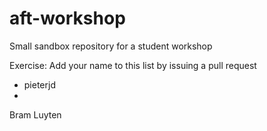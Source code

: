# aft-workshop
Small sandbox repository for a student workshop

Exercise: Add your name to this list by issuing a pull request
- pieterjd
- 

Bram Luyten
